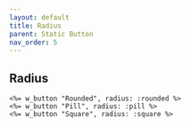 ```yaml
---
layout: default
title: Radius
parent: Static Button
nav_order: 5
---
```


## Radius

```erb
<%= w_button "Rounded", radius: :rounded %>
<%= w_button "Pill", radius: :pill %>
<%= w_button "Square", radius: :square %>
```
